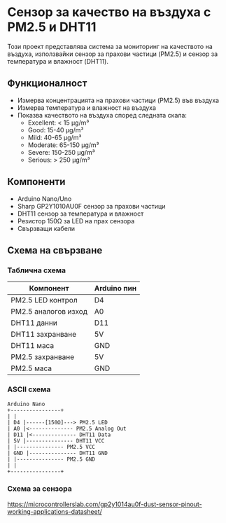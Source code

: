 # Сензор за качество на въздуха с PM2.5 и DHT11

Този проект представлява система за мониторинг на качеството на въздуха, използвайки сензор за прахови частици (PM2.5) и сензор за температура и влажност (DHT11).

## Функционалност
- Измерва концентрацията на прахови частици (PM2.5) във въздуха
- Измерва температура и влажност на въздуха
- Показва качеството на въздуха според следната скала:
  - Excellent: < 15 µg/m³
  - Good: 15-40 µg/m³
  - Mild: 40-65 µg/m³
  - Moderate: 65-150 µg/m³
  - Severe: 150-250 µg/m³
  - Serious: > 250 µg/m³

## Компоненти
- Arduino Nano/Uno
- Sharp GP2Y1010AU0F сензор за прахови частици
- DHT11 сензор за температура и влажност
- Резистор 150Ω за LED на прах сензора
- Свързващи кабели

## Схема на свързване

### Таблична схема

| Компонент | Arduino пин |
|-----------|-------------|
| PM2.5 LED контрол | D4 |
| PM2.5 аналогов изход | A0 |
| DHT11 данни | D11 |
| DHT11 захранване | 5V |
| DHT11 маса | GND |
| PM2.5 захранване | 5V |
| PM2.5 маса | GND |

### ASCII схема 
```
Arduino Nano
+----------------+
| |
| D4 |------[150Ω]---> PM2.5 LED
| A0 |<-------------- PM2.5 Analog Out
| D11 |<-------------- DHT11 Data
| 5V |--------------- DHT11 VCC
| |--------------- PM2.5 VCC
| GND |--------------- DHT11 GND
| |--------------- PM2.5 GND
| |
+----------------+
```


### Схема за сензора
https://microcontrollerslab.com/gp2y1014au0f-dust-sensor-pinout-working-applications-datasheet/